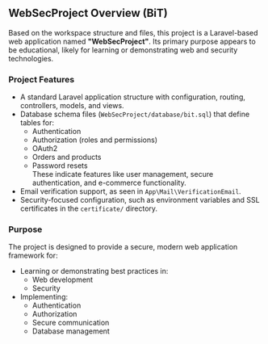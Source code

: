 ## WebSecProject Overview (BiT)

Based on the workspace structure and files, this project is a Laravel-based web application named **"WebSecProject"**. Its primary purpose appears to be educational, likely for learning or demonstrating web and security technologies.

### Project Features

- A standard Laravel application structure with configuration, routing, controllers, models, and views.
- Database schema files (`WebSecProject/database/bit.sql`) that define tables for:
  - Authentication
  - Authorization (roles and permissions)
  - OAuth2
  - Orders and products
  - Password resets  
  These indicate features like user management, secure authentication, and e-commerce functionality.
- Email verification support, as seen in `App\Mail\VerificationEmail`.
- Security-focused configuration, such as environment variables and SSL certificates in the `certificate/` directory.

### Purpose

The project is designed to provide a secure, modern web application framework for:

- Learning or demonstrating best practices in:
  - Web development
  - Security
- Implementing:
  - Authentication
  - Authorization
  - Secure communication
  - Database management
